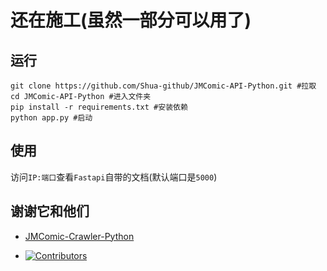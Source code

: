 # 还在施工(虽然一部分可以用了)

## 运行
```
git clone https://github.com/Shua-github/JMComic-API-Python.git #拉取
cd JMComic-API-Python #进入文件夹
pip install -r requirements.txt #安装依赖
python app.py #启动
```

## 使用
访问`IP:端口`查看`Fastapi`自带的文档(默认端口是`5000`)

## 谢谢它和他们
- [JMComic-Crawler-Python](https://github.com/hect0x7/JMComic-Crawler-Python)


- [![Contributors](https://contributors-img.web.app/image?repo=hect0x7/JMComic-Crawler-Python)](https://github.com/hect0x7/JMComic-Crawler-Python/graphs/contributors)